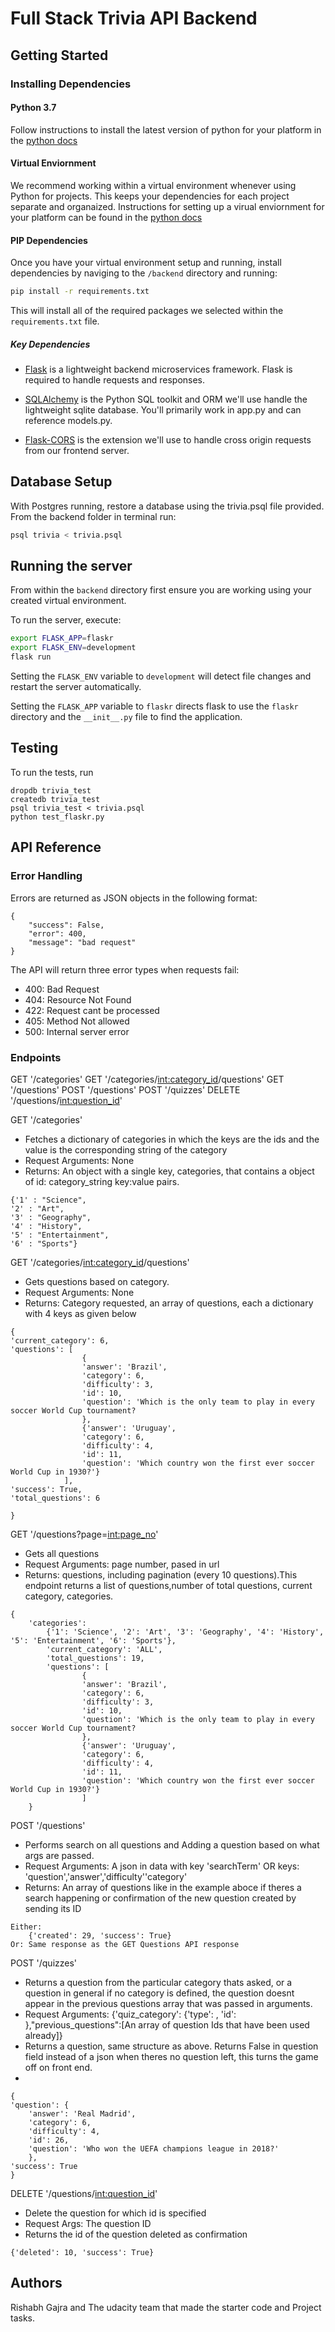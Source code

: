 # Full Stack Trivia API Backend

## Getting Started

### Installing Dependencies

#### Python 3.7

Follow instructions to install the latest version of python for your platform in the [python docs](https://docs.python.org/3/using/unix.html#getting-and-installing-the-latest-version-of-python)

#### Virtual Enviornment

We recommend working within a virtual environment whenever using Python for projects. This keeps your dependencies for each project separate and organaized. Instructions for setting up a virual enviornment for your platform can be found in the [python docs](https://packaging.python.org/guides/installing-using-pip-and-virtual-environments/)

#### PIP Dependencies

Once you have your virtual environment setup and running, install dependencies by naviging to the `/backend` directory and running:

```bash
pip install -r requirements.txt
```

This will install all of the required packages we selected within the `requirements.txt` file.

##### Key Dependencies

- [Flask](http://flask.pocoo.org/)  is a lightweight backend microservices framework. Flask is required to handle requests and responses.

- [SQLAlchemy](https://www.sqlalchemy.org/) is the Python SQL toolkit and ORM we'll use handle the lightweight sqlite database. You'll primarily work in app.py and can reference models.py. 

- [Flask-CORS](https://flask-cors.readthedocs.io/en/latest/#) is the extension we'll use to handle cross origin requests from our frontend server. 

## Database Setup
With Postgres running, restore a database using the trivia.psql file provided. From the backend folder in terminal run:
```bash
psql trivia < trivia.psql
```

## Running the server

From within the `backend` directory first ensure you are working using your created virtual environment.

To run the server, execute:

```bash
export FLASK_APP=flaskr
export FLASK_ENV=development
flask run
```

Setting the `FLASK_ENV` variable to `development` will detect file changes and restart the server automatically.

Setting the `FLASK_APP` variable to `flaskr` directs flask to use the `flaskr` directory and the `__init__.py` file to find the application. 



## Testing
To run the tests, run
```
dropdb trivia_test
createdb trivia_test
psql trivia_test < trivia.psql
python test_flaskr.py
```

## API Reference
### Error Handling
Errors are returned as JSON objects in the following format:
```
{
    "success": False, 
    "error": 400,
    "message": "bad request"
}
```
The API will return three error types when requests fail:
- 400: Bad Request
- 404: Resource Not Found
- 422: Request cant be processed
- 405: Method Not allowed
- 500: Internal server error

### Endpoints 

GET '/categories' 
GET '/categories/<int:category_id>/questions'
GET '/questions'
POST '/questions'
POST '/quizzes'
DELETE '/questions/<int:question_id>'


GET '/categories'
- Fetches a dictionary of categories in which the keys are the ids and the value is the corresponding string of the category
- Request Arguments: None
- Returns: An object with a single key, categories, that contains a object of id: category_string key:value pairs. 
```
{'1' : "Science",
'2' : "Art",
'3' : "Geography",
'4' : "History",
'5' : "Entertainment",
'6' : "Sports"}
```
GET '/categories/<int:category_id>/questions'
-  Gets questions based on category.
-  Request Arguments: None
-  Returns: Category requested, an array of questions, each a dictionary with 4 keys as given below
```
{
'current_category': 6, 
'questions': [
                {
                'answer': 'Brazil', 
                'category': 6, 
                'difficulty': 3, 
                'id': 10, 
                'question': 'Which is the only team to play in every soccer World Cup tournament?
                },
                {'answer': 'Uruguay', 
                'category': 6, 
                'difficulty': 4, 
                'id': 11, 
                'question': 'Which country won the first ever soccer World Cup in 1930?'}
            ], 
'success': True, 
'total_questions': 6
    
}
```

GET '/questions?page=<int:page_no>'
-  Gets all questions
-  Request Arguments: page number, pased in url
-  Returns: questions, including pagination (every 10 questions).This endpoint returns a list of questions,number of total questions, current category, categories.
```
{
    'categories': 
        {'1': 'Science', '2': 'Art', '3': 'Geography', '4': 'History', '5': 'Entertainment', '6': 'Sports'}, 
        'current_category': 'ALL',
        'total_questions': 19,
        'questions': [
                {
                'answer': 'Brazil', 
                'category': 6, 
                'difficulty': 3, 
                'id': 10, 
                'question': 'Which is the only team to play in every soccer World Cup tournament?
                },
                {'answer': 'Uruguay', 
                'category': 6, 
                'difficulty': 4, 
                'id': 11, 
                'question': 'Which country won the first ever soccer World Cup in 1930?'}
                ]
    }
```
POST '/questions'
- Performs search on all questions and Adding a question based on what args are passed.
- Request Arguments: A json in data with key 'searchTerm' OR keys: 'question','answer','difficulty''category'
- Returns: An array of questions like in the example aboce if theres a search happening or confirmation of the new question created by sending its ID
```
Either:
    {'created': 29, 'success': True}
Or: Same response as the GET Questions API response
```
POST '/quizzes'
- Returns a question from the particular category thats asked, or a question in general if no category is defined, the question doesnt appear in the previous questions array that was passed in arguments.
- Request Arguments: {'quiz_category': {'type': , 'id': },"previous_questions":[An array of question Ids that have been used already]} 
- Returns a question, same structure as above. Returns False in question field instead of a json when theres no question left, this turns the game off on front end.
- 
```
{
'question': {
    'answer': 'Real Madrid', 
    'category': 6, 
    'difficulty': 4, 
    'id': 26, 
    'question': 'Who won the UEFA champions league in 2018?'
    }, 
'success': True
}
```

DELETE '/questions/<int:question_id>'
- Delete the question for which id is specified
- Request Args: The question ID
- Returns the id of the question deleted as confirmation
```
{'deleted': 10, 'success': True}
```
## Authors
Rishabh Gajra and The udacity team that made the starter code and Project tasks.



